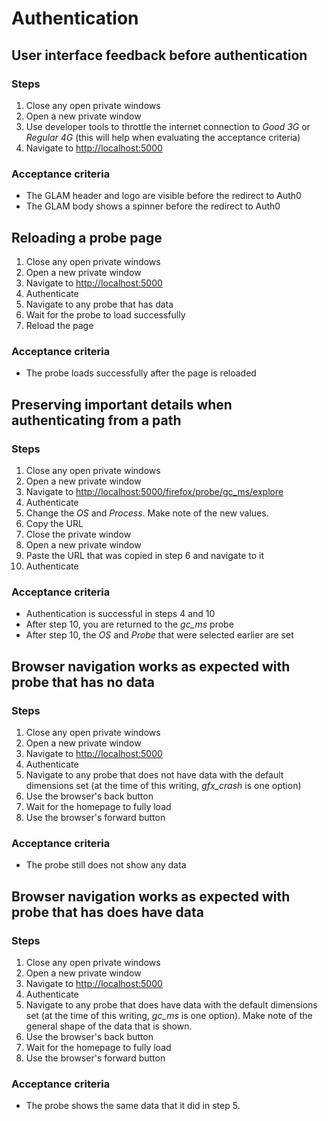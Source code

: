 # Authentication

## User interface feedback before authentication

### Steps

1. Close any open private windows
2. Open a new private window
3. Use developer tools to throttle the internet connection to _Good 3G_ or
   _Regular 4G_ (this will help when evaluating the acceptance criteria)
4. Navigate to [http://localhost:5000](http://localhost:5000)

### Acceptance criteria

- The GLAM header and logo are visible before the redirect to Auth0
- The GLAM body shows a spinner before the redirect to Auth0

## Reloading a probe page

1. Close any open private windows
2. Open a new private window
3. Navigate to [http://localhost:5000](http://localhost:5000)
4. Authenticate
5. Navigate to any probe that has data
6. Wait for the probe to load successfully
7. Reload the page

### Acceptance criteria

- The probe loads successfully after the page is reloaded

## Preserving important details when authenticating from a path

### Steps

1. Close any open private windows
2. Open a new private window
3. Navigate to
   [http://localhost:5000/firefox/probe/gc_ms/explore](http://localhost:5000/firefox/probe/gc_ms/explore)
4. Authenticate
5. Change the _OS_ and _Process_. Make note of the new values.
6. Copy the URL
7. Close the private window
8. Open a new private window
9. Paste the URL that was copied in step 6 and navigate to it
10. Authenticate

### Acceptance criteria

- Authentication is successful in steps 4 and 10
- After step 10, you are returned to the _gc_ms_ probe
- After step 10, the _OS_ and _Probe_ that were selected earlier are set

## Browser navigation works as expected with probe that has no data

### Steps

1. Close any open private windows
2. Open a new private window
3. Navigate to [http://localhost:5000](http://localhost:5000)
4. Authenticate
5. Navigate to any probe that does not have data with the default dimensions set
   (at the time of this writing, _gfx_crash_ is one option)
6. Use the browser's back button
7. Wait for the homepage to fully load
8. Use the browser's forward button

### Acceptance criteria

- The probe still does not show any data

## Browser navigation works as expected with probe that has does have data

### Steps

1. Close any open private windows
2. Open a new private window
3. Navigate to [http://localhost:5000](http://localhost:5000)
4. Authenticate
5. Navigate to any probe that does have data with the default dimensions set (at
   the time of this writing, _gc_ms_ is one option). Make note of the general
   shape of the data that is shown.
6. Use the browser's back button
7. Wait for the homepage to fully load
8. Use the browser's forward button

### Acceptance criteria

- The probe shows the same data that it did in step 5.
